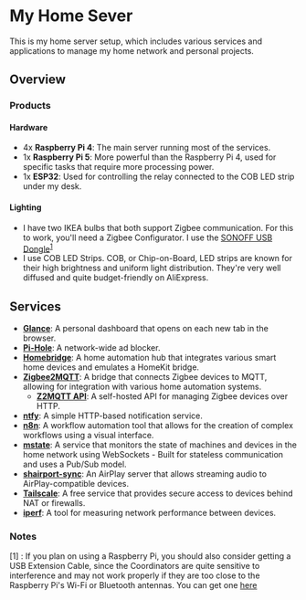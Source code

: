 # My Home Sever
This is my home server setup, which includes various services and applications to manage my home network and personal projects.


## Overview
### Products
#### Hardware
- 4x **Raspberry Pi 4**: The main server running most of the services.
- 1x **Raspberry Pi 5**: More powerful than the Raspberry Pi 4, used for specific tasks that require more processing power.
- 1x **ESP32**: Used for controlling the relay connected to the COB LED strip under my desk.

#### Lighting
- I have two IKEA bulbs that both support Zigbee communication. For this to work, you'll need a Zigbee Configurator. I use the [SONOFF USB Dongle](https://amzn.to/3Zl3CRR)<sup>[1](#notes)</sup>
- I use COB LED Strips. COB, or Chip-on-Board, LED strips are known for their high brightness and uniform light distribution. They're very well diffused and quite budget-friendly on AliExpress.

## Services
- [**Glance**](https://hijjawihome.xyz): A personal dashboard that opens on each new tab in the browser.
- [**Pi-Hole**](https://docs.pi-hole.net/): A network-wide ad blocker.
- [**Homebridge**](homebridge/README.md): A home automation hub that integrates various smart home devices and emulates a HomeKit bridge.
- [**Zigbee2MQTT**](https://www.zigbee2mqtt.io/): A bridge that connects Zigbee devices to MQTT, allowing for integration with various home automation systems.
  - [**Z2MQTT API**](z2mqtt-api/README.md): A self-hosted API for managing Zigbee devices over HTTP.
- [**ntfy**](https://github.com/binwiederhier/ntfy): A simple HTTP-based notification service.
- [**n8n**](https://github.com/n8n-io/n8n): A workflow automation tool that allows for the creation of complex workflows using a visual interface.
- [**mstate**](https://github.com/rhijjawi/mstate): A service that monitors the state of machines and devices in the home network using WebSockets - Built for stateless communication and uses a Pub/Sub model.
- [**shairport-sync**](https://github.com/mikebrady/shairport-sync): An AirPlay server that allows streaming audio to AirPlay-compatible devices.
- [**Tailscale**](https://tailscale.com/): A free service that provides secure access to devices behind NAT or firewalls.
- [**iperf**](https://iperf.fr/): A tool for measuring network performance between devices.

### Notes
[1] : If you plan on using a Raspberry Pi, you should also consider getting a USB Extension Cable, since the Coordinators are quite sensitive to interference and may not work properly if they are too close to the Raspberry Pi's Wi-Fi or Bluetooth antennas. You can get one [here](https://amzn.to/43Sy7Qz)